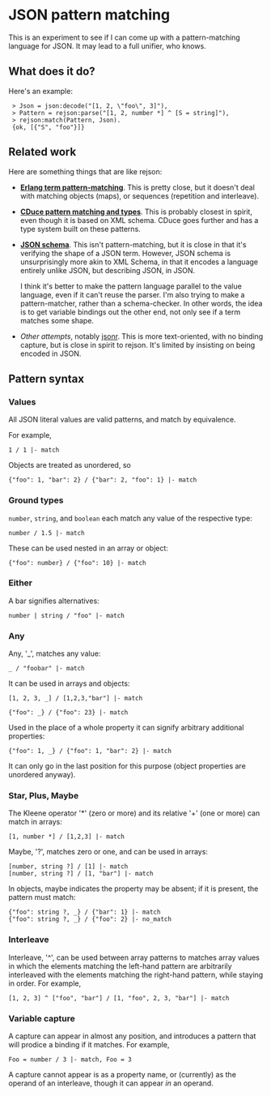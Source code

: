 # JSON pattern matching

This is an experiment to see if I can come up with a pattern-matching
language for JSON. It may lead to a full unifier, who knows.

## What does it do?

Here's an example:

     > Json = json:decode("[1, 2, \"foo\", 3]"),
     > Pattern = rejson:parse("[1, 2, number *] ^ [S = string]"),
     > rejson:match(Pattern, Json).
     {ok, [{"S", "foo"}]}

## Related work

Here are something things that are like rejson:

 - [**Erlang term
    pattern-matching**](http://www.erlang.org/doc/reference_manual/expressions.html#pattern). This
    is pretty close, but it doesn't deal with matching objects (maps),
    or sequences (repetition and interleave).

 - [**CDuce pattern matching and
 types**](http://www.cduce.org/manual_types_patterns.html). This is
 probably closest in spirit, even though it is based on XML
 schema. CDuce goes further and has a type system built on these
 patterns.

 - [**JSON schema**](http://json-schema.org/). This isn't
    pattern-matching, but it is close in that it's verifying the shape
    of a JSON term. However, JSON schema is unsurprisingly more akin
    to XML Schema, in that it encodes a language entirely unlike JSON,
    but describing JSON, in JSON.

    I think it's better to make the pattern language parallel to the
    value language, even if it can't reuse the parser. I'm also trying
    to make a pattern-matcher, rather than a schema-checker. In other
    words, the idea is to get variable bindings out the other end, not
    only see if a term matches some shape.

 - *Other attempts*, notably
    [jsonr](http://laurentszyster.be/jsonr/). This is more
    text-oriented, with no binding capture, but is close in spirit to
    rejson. It's limited by insisting on being encoded in JSON.

## Pattern syntax

### Values
   
All JSON literal values are valid patterns, and match by equivalence.

For example,

    1 / 1 |- match

Objects are treated as unordered, so

    {"foo": 1, "bar": 2} / {"bar": 2, "foo": 1} |- match

### Ground types

`number`, `string`, and `boolean` each match any value of the
respective type:

    number / 1.5 |- match

These can be used nested in an array or object:

    {"foo": number} / {"foo": 10} |- match

### Either

A bar signifies alternatives:

    number | string / "foo" |- match

### Any

Any, '_', matches any value:

    _ / "foobar" |- match

It can be used in arrays and objects:

    [1, 2, 3, _] / [1,2,3,"bar"] |- match

    {"foo": _} / {"foo": 23} |- match

Used in the place of a whole property it can signify arbitrary
additional properties:

    {"foo": 1, _} / {"foo": 1, "bar": 2} |- match

It can only go in the last position for this purpose (object
properties are unordered anyway).

### Star, Plus, Maybe

The Kleene operator '*' (zero or more) and its relative '+' (one or more) can
match in arrays:

    [1, number *] / [1,2,3] |- match

Maybe, '?', matches zero or one, and can be used in arrays:

    [number, string ?] / [1] |- match
    [number, string ?] / [1, "bar"] |- match

In objects, maybe indicates the property may be absent; if it is
present, the pattern must match:

    {"foo": string ?, _} / {"bar": 1} |- match
    {"foo": string ?, _} / {"foo": 2} |- no_match

### Interleave

Interleave, '^', can be used between array patterns to matches array
values in which the elements matching the left-hand pattern are
arbitrarily interleaved with the elements matching the right-hand
pattern, while staying in order. For example,

    [1, 2, 3] ^ ["foo", "bar"] / [1, "foo", 2, 3, "bar"] |- match

### Variable capture

A capture can appear in almost any position, and introduces a pattern
that will prodice a binding if it matches.  For example,

    Foo = number / 3 |- match, Foo = 3

A capture cannot appear is as a property name, or (currently) as the
operand of an interleave, though it can appear *in* an operand.
